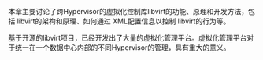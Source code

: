 
<!-- @import "[TOC]" {cmd="toc" depthFrom=1 depthTo=6 orderedList=false} -->

<!-- code_chunk_output -->



<!-- /code_chunk_output -->

本章主要讨论了跨Hypervisor的虚拟化控制库libvirt的功能、原理和开发方法，包括 libvirt的架构和原理、如何通过 XML配置信息以控制 libvirt的行为等。

基于开源的libvirt项目，已经开发出了大量的虚拟化管理平台。虚拟化管理平台对于统一在一个数据中心内部的不同Hypervisor的管理，具有重大的意义。
